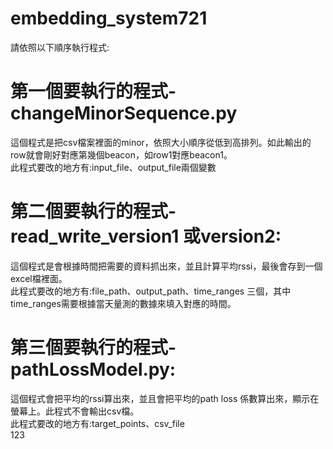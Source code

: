 # embedding_system721
請依照以下順序執行程式:  
# 第一個要執行的程式-changeMinorSequence.py  
  這個程式是把csv檔案裡面的minor，依照大小順序從低到高排列。如此輸出的row就會剛好對應第幾個beacon，如row1對應beacon1。  
  此程式要改的地方有:input_file、output_file兩個變數  
# 第二個要執行的程式-read_write_version1 或version2:  
  這個程式是會根據時間把需要的資料抓出來，並且計算平均rssi，最後會存到一個excel檔裡面。  
  此程式要改的地方有:file_path、output_path、time_ranges 三個，其中time_ranges需要根據當天量測的數據來填入對應的時間。  
# 第三個要執行的程式-pathLossModel.py:  
  這個程式會把平均的rssi算出來，並且會把平均的path loss 係數算出來，顯示在螢幕上。此程式不會輸出csv檔。  
  此程式要改的地方有:target_points、csv_file  
123
